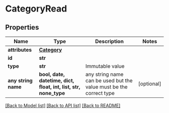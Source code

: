# CategoryRead


## Properties
Name | Type | Description | Notes
------------ | ------------- | ------------- | -------------
**attributes** | [**Category**](Category.md) |  | 
**id** | **str** |  | 
**type** | **str** | Immutable value | 
**any string name** | **bool, date, datetime, dict, float, int, list, str, none_type** | any string name can be used but the value must be the correct type | [optional]

[[Back to Model list]](../README.md#documentation-for-models) [[Back to API list]](../README.md#documentation-for-api-endpoints) [[Back to README]](../README.md)


